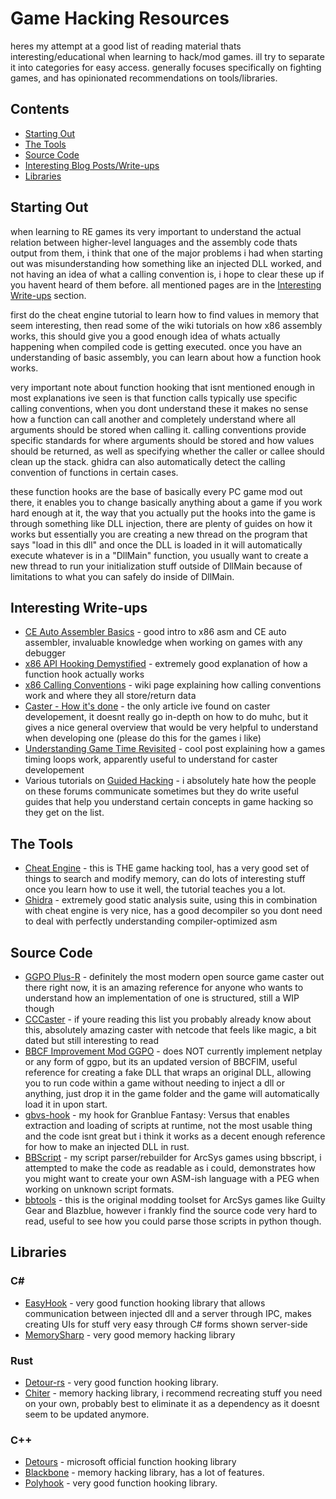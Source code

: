 # Game Hacking Resources
heres my attempt at a good list of reading material thats interesting/educational when learning to hack/mod games. ill try to separate it into categories for easy access. generally focuses specifically on fighting games, and has opinionated recommendations on tools/libraries.

## Contents
- [Starting Out](#starting-out)
- [The Tools](#the-tools)
- [Source Code](#source-code)
- [Interesting Blog Posts/Write-ups](#interesting-write-ups)
- [Libraries](#libraries)

## Starting Out
when learning to RE games its very important to understand the actual relation between higher-level languages and the assembly code thats output from them, i think that one of the major problems i had when starting out was misunderstanding how something like an injected DLL worked, and not having an idea of what a calling convention is, i hope to clear these up if you havent heard of them before. all mentioned pages are in the [Interesting Write-ups](#interesting-write-ups) section.

first do the cheat engine tutorial to learn how to find values in memory that seem interesting, then read some of the wiki tutorials on how x86 assembly works, this should give you a good enough idea of whats actually happening when compiled code is getting executed. once you have an understanding of basic assembly, you can learn about how a function hook works.

very important note about function hooking that isnt mentioned enough in most explanations ive seen is that function calls typically use specific calling conventions, when you dont understand these it makes no sense how a function can call another and completely understand where all arguments should be stored when calling it. calling conventions provide specific standards for where arguments should be stored and how values should be returned, as well as specifying whether the caller or callee should clean up the stack. ghidra can also automatically detect the calling convention of functions in certain cases.

these function hooks are the base of basically every PC game mod out there, it enables you to change basically anything about a game if you work hard enough at it, the way that you actually put the hooks into the game is through something like DLL injection, there are plenty of guides on how it works but essentially you are creating a new thread on the program that says "load in this dll" and once the DLL is loaded in it will automatically execute whatever is in a "DllMain" function, you usually want to create a new thread to run your initialization stuff outside of DllMain because of limitations to what you can safely do inside of DllMain.

## Interesting Write-ups
- [CE Auto Assembler Basics](https://wiki.cheatengine.org/index.php?title=Tutorials:Auto_Assembler:Basics) - good intro to x86 asm and CE auto assembler, invaluable knowledge when working on games with any debugger
- [x86 API Hooking Demystified](http://jbremer.org/x86-api-hooking-demystified/) - extremely good explanation of how a function hook actually works
- [x86 Calling Conventions](https://en.wikipedia.org/wiki/X86_calling_conventions) - wiki page explaining how calling conventions work and where they all store/return data
- [Caster - How it's done](https://web.archive.org/web/20180807055016/http://mizuumi.net/2010/11/08/caster-how-its-done/) - the only article ive found on caster developement, it doesnt really go in-depth on how to do muhc, but it gives a nice general overview that would be very helpful to understand when developing one (please do this for the games i like)
- [Understanding Game Time Revisited](https://walbourn.github.io/understanding-game-time-revisited/) - cool post explaining how a games timing loops work, apparently useful to understand for caster developement
- Various tutorials on [Guided Hacking](https://guidedhacking.com/) - i absolutely hate how the people on these forums communicate sometimes but they do write useful guides that help you understand certain concepts in game hacking so they get on the list.

## The Tools
- [Cheat Engine](https://cheatengine.org/) - this is THE game hacking tool, has a very good set of things to search and modify memory, can do lots of interesting stuff once you learn how to use it well, the tutorial teaches you a lot.
- [Ghidra](https://ghidra-sre.org/) - extremely good static analysis suite, using this in combination with cheat engine is very nice, has a good decompiler so you dont need to deal with perfectly understanding compiler-optimized asm

## Source Code
- [GGPO Plus-R](https://github.com/adanducci/GGPOPLUSR) - definitely the most modern open source game caster out there right now, it is an amazing reference for anyone who wants to understand how an implementation of one is structured, still a WIP though
- [CCCaster](https://github.com/NotMadscientist/CCCaster/) - if youre reading this list you probably already know about this, absolutely amazing caster with netcode that feels like magic, a bit dated but still interesting to read
- [BBCF Improvement Mod GGPO](https://github.com/GrimFlash/BBCF-Improvement-Mod-GGPO) - does NOT currently implement netplay or any form of ggpo, but its an updated version of BBCFIM, useful reference for creating a fake DLL that wraps an original DLL, allowing you to run code within a game without needing to inject a dll or anything, just drop it in the game folder and the game will automatically load it in upon start.
- [gbvs-hook](https://github.com/super-continent/gbvs-hook) - my hook for Granblue Fantasy: Versus that enables extraction and loading of scripts at runtime, not the most usable thing and the code isnt great but i think it works as a decent enough reference for how to make an injected DLL in rust.
- [BBScript](https://github.com/super-continent/bbscript) - my script parser/rebuilder for ArcSys games using bbscript, i attempted to make the code as readable as i could, demonstrates how you might want to create your own ASM-ish language with a PEG when working on unknown script formats.
- [bbtools](https://github.com/dantarion/bbtools) - this is the original modding toolset for ArcSys games like Guilty Gear and Blazblue, however i frankly find the source code very hard to read, useful to see how you could parse those scripts in python though.

## Libraries
### C#
- [EasyHook](https://easyhook.github.io/) - very good function hooking library that allows communication between injected dll and a server through IPC, makes creating UIs for stuff very easy through C# forms shown server-side
- [MemorySharp](https://github.com/ZenLulz/MemorySharp) - very good memory hacking library

### Rust
- [Detour-rs](https://github.com/darfink/detour-rs) - very good function hooking library.
- [Chiter](https://github.com/FabianB1998/chiter-old) - memory hacking library, i recommend recreating stuff you need on your own, probably best to eliminate it as a dependency as it doesnt seem to be updated anymore.

### C++
- [Detours](https://github.com/Microsoft/Detours) - microsoft official function hooking library
- [Blackbone](https://github.com/DarthTon/Blackbone) - memory hacking library, has a lot of features.
- [Polyhook](https://github.com/stevemk14ebr/PolyHook) - very good function hooking library.

